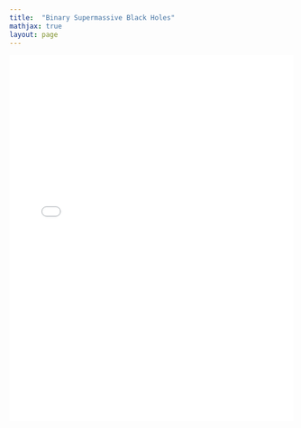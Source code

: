 ```yaml
---
title:  "Binary Supermassive Black Holes"
mathjax: true
layout: page
---
```


<embed 
  src="/assets/aspen_poster.pdf" 
  type="application/pdf" 
  width="100%" 
  height="650px" 
/>